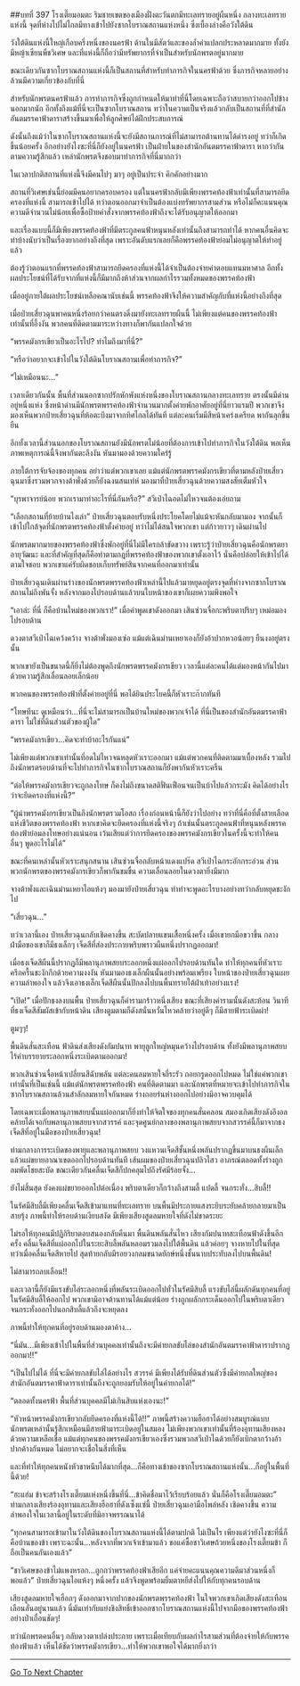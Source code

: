 ##บทที่ 397 โรงเตี๊ยมอมตะ
ริมชายเขตของเมืองฝั่งตะวันตกมีทะเลทรายอยู่ผืนหนึ่ง กลางทะเลทรายแห่งนี้ จุดที่ห่างไปไม่ไกลมีทางเข้าไปยังซากโบราณสถานแห่งหนึ่ง ซึ่งเบื้องล่างคือวังใต้ดิน

วังใต้ดินแห่งนี้ใหญ่เกือบครึ่งหนึ่งของนครฟ้า ด้านในมีสัตว์และของล้ำค่าแปลกประหลาดมากมาย ทั้งยังมีหญ้าเซียนพืชวิเศษ และที่แห่งนี้ก็ถือว่ามีทรัพยากรที่จำเป็นสำหรับนักพรตอยู่มากมาย

ขณะเดียวกันซากโบราณสถานแห่งนี้ก็เป็นสถานที่สำหรับทำภารกิจในนครฟ้าด้วย ซึ่งภารกิจหลายอย่างล้วนมีความเกี่ยวข้องกับที่นี่

สำหรับนักพรตนครฟ้าแล้ว การทำภารกิจซึ่งถูกกำหนดให้มาทำที่นี่โดยเฉพาะถือว่าสบายกว่าออกไปข้างนอกมากนัก อีกทั้งถึงแม้ที่นี่จะเป็นซากโบราณสถาน ทว่าในความเป็นจริงแล้วกลับเป็นสถานที่ที่สำนักอันตมรรคาฟ้าดาราสร้างขึ้นมาเพื่อให้ลูกศิษย์ได้ฝึกประสบการณ์

ดังนั้นถึงแม้ว่าในซากโบราณสถานแห่งนี้จะยังมีสถานการณ์ที่ไม่สามารถต้านทานได้ดำรงอยู่ ทว่าก็เกิดขึ้นน้อยครั้ง อีกอย่างยังไงซะที่นี่ก็ยังอยู่ในนครฟ้า เป็นฝ่ายในของสำนักอันตมรรคาฟ้าดารา หากว่ากันตามความรู้สึกแล้ว เหล่านักพรตจึงชอบมาทำภารกิจที่นี่มากกว่า

ในเวลาปกติสถานที่แห่งนี้จึงมีคนไปๆ มาๆ อยู่เป็นประจำ คึกคักอย่างมาก

สถานที่วิเศษเช่นนี้ย่อมมีคนอยากครอบครอง แต่ในนครฟ้ากลับมีเพียงพรรคท้องฟ้าเท่านั้นที่สามารถยึดครองที่แห่งนี้ สามารถเข้าไปได้ ทว่าตอนออกมาจำเป็นต้องแบ่งทรัพยากรสามส่วน หรือไม่ก็คะแนนคุณความดีจำนวนไม่น้อยเพื่อซื้อป้ายคำสั่งจากพรรคท้องฟ้าถึงจะได้รับอนุญาตให้ออกมา

และเรื่องแบบนี้ก็มีเพียงพรรคท้องฟ้าที่มีตระกูลคนฟ้าหนุนหลังเท่านั้นถึงสามารถทำได้ หากคนอื่นคิดจะทำบ้างนับว่าเป็นเรื่องยากอย่างถึงที่สุด เพราะอันดับแรกเลยก็คือพรรคท้องฟ้าย่อมไม่อนุญาตให้ทำอยู่แล้ว

ต้องรู้ว่าตอนแรกที่พรรคท้องฟ้าสามารถยึดครองที่แห่งนี้ได้จำเป็นต้องจ่ายค่าตอบแทนมหาศาล อีกทั้งผลประโยชน์ที่ได้รับจากที่แห่งนี้ก็มีมากถึงห้าส่วนจากผลกำไรรวมทั้งหมดของพรรคท้องฟ้า

เมื่ออยู่ภายใต้ผลประโยชน์เหลือคณานับเช่นนี้ พรรคท้องฟ้าจึงให้ความสำคัญกับที่แห่งนี้อย่างถึงที่สุด

เมื่อป๋ายเสี่ยวฉุนพาคนหนึ่งร้อยกว่าคนตรงดิ่งมายังทะเลทรายผืนนี้ ไม่เพียงแต่คนของพรรคท้องฟ้าเท่านั้นที่อึ้งงัน พวกคนที่ติดตามมาระหว่างทางก็พากันแปลกใจด้วย

“พรรคมังกรเขียวเป็นอะไรไป? ทำไมถึงมาที่นี่?”

“หรือว่าอยากจะเข้าไปในวังใต้ดินโบราณสถานเพื่อทำภารกิจ?”

“ไม่เหมือนนะ...”

เวลาเดียวกันนั้น พื้นที่ส่วนนอกซากปรักหักพังแห่งหนึ่งของโบราณสถานกลางทะเลทราย ตรงนั้นมีด่านอยู่หนึ่งแห่ง ซึ่งหน้าด่านมีนักพรตพรรคท้องฟ้าจำนวนมากตั้งค่ายพักอาศัยอยู่ที่นี่ยาวแรมปี พวกเขาจึงมองเห็นพวกป๋ายเสี่ยวฉุนที่ห้อตะบึงมาจากทิศไกลได้ทันที แต่ละคนเริ่มมีสีหน้าเคร่งเครียด พากันลุกขึ้นยืน

อีกทั้งเวลานี้ส่วนนอกของโบราณสถานยังมีนักพรตไม่น้อยที่ต้องการเข้าไปทำภารกิจในวังใต้ดิน พอเห็นภาพเหตุการณ์นี้จึงพากันตะลึงงัน หันมามองด้วยความใคร่รู้

ภายใต้การจับจ้องของทุกคน อย่าว่าแต่พวกเขาเลย แม้แต่นักพรตพรรคมังกรเขียวที่ตามหลังป๋ายเสี่ยวฉุนมาซึ่งรวมพวกจางต้าพั่งด้วยก็ยังฉงนสนเท่ห์ มองมาที่ป๋ายเสี่ยวฉุนด้วยความสงสัยเต็มหัวใจ

“บุรพาจารย์น้อย พวกเรามาทำอะไรที่นี่กันหรือ?” สวีเป่าไฉอดไม่ไหวจนต้องเอ่ยถาม

“เลือกสถานที่ย้ายบ้านไงเล่า” ป๋ายเสี่ยวฉุนตอบรับหนึ่งประโยคโดยไม่แม้จะหันกลับมามอง จากนั้นก็เข้าไปใกล้จุดที่นักพรตพรรคท้องฟ้าตั้งค่ายอยู่ ทว่าไม่ได้สนใจพวกเขา แต่ก้าวยาวๆ เดินผ่านไป

นักพรตมากมายของพรรคท้องฟ้าซึ่งพักอยู่ที่นี่ไม่มีใครกล้าขัดขวาง เพราะรู้ว่าป๋ายเสี่ยวฉุนคือนักพรตยาอายุวัฒนะ และที่สำคัญที่สุดก็คือทำตามกฎที่พรรคท้องฟ้าของพวกเขาตั้งเอาไว้ นั่นคือปล่อยให้เข้าไปได้ตามใจชอบ พวกเขาแค่รับผิดชอบเก็บทรัพย์สินจากคนที่ออกมาเท่านั้น

ป๋ายเสี่ยวฉุนเดินผ่านร่างของนักพรตพรรคท้องฟ้าเหล่านี้ไปแล้วมาหยุดอยู่ตรงจุดที่ห่างจากซากโบราณสถานไม่ถึงพันจั้ง หลังจากมองไปรอบด้านแล้วบนใบหน้าของเขาก็เผยความพึงพอใจ

“เอาล่ะ ที่นี่ ก็คือบ้านใหม่ของพวกเรา!” เมื่อคำพูดเขาดังออกมา เสินซ่วนจื่อกะพริบตาปริบๆ เหม่อมองไปรอบด้าน

ดวงตาสวีเป่าไฉเคว้งคว้าง จางต้าพั่งมองเซ่อ แม้แต่เฉินม่านเหยาเองก็ยังอ้าปากหวอน้อยๆ ยืนงงอยู่ตรงนั้น

พวกเขายังเป็นขนาดนี้ก็ยิ่งไม่ต้องพูดถึงนักพรตพรรคมังกรเขียว เวลานี้แต่ละคนได้แต่มองหน้ากันไปมาด้วยความรู้สึกเลื่อนลอยเล็กน้อย

พวกคนของพรรคท้องฟ้าที่ตั้งค่ายอยู่ที่นี่ พอได้ยินประโยคนี้ก็หัวเราะก๊ากทันที

“โทษทีนะ ดูเหมือนว่า...ที่นี่จะไม่สามารถเป็นบ้านใหม่ของพวกเจ้าได้ ที่นี่เป็นของสำนักอันตมรรคาฟ้าดารา ไม่ใช่ที่ดินส่วนตัวของผู้ใด”

“พรรคมังกรเขียว...คิดจะทำบ้าอะไรกันแน่”

ไม่เพียงแต่พวกเขาเท่านั้นที่อดไม่ไหวจนหลุดหัวเราะออกมา แม้แต่พวกคนที่ติดตามมาเบื้องหลัง รวมไปถึงนักพรตรอบด้านที่จะไปทำภารกิจในซากโบราณสถานก็ยังพากันหัวเราะครืน

“ต่อให้พรรคมังกรเขียวจะถูกลงโทษ ก็คงไม่ถึงขนาดสติฟั่นเฟือนจนเป็นบ้าไปแล้วกระมัง คิดได้อย่างไรว่าจะยึดครองที่แห่งนี้?”

“ผู้นำพรรคมังกรเขียวเป็นถึงนักพรตรวมโอสถ เรื่องก่อนหน้านี้ก็ยังว่าไปอย่าง ทว่าที่นี่คือที่ตั้งสายเลือดแห่งชีวิตของพรรคท้องฟ้า หากเขาคิดจะยึดครองที่แห่งนี้จริงๆ ถ้าเช่นนั้นตระกูลคนฟ้าที่หนุนหลังพรรคท้องฟ้าย่อมลงโทษอย่างแน่นอน เว้นเสียแต่ว่าการยึดครองของพรรคมังกรเขียวในครั้งนี้จะทำให้คนอื่นๆ พูดอะไรไม่ได้”

ขณะที่คนเหล่านั้นหัวเราะสนุกสนาน เสินซ่วนจื่อกลับหน้าแดงแปร๊ด สวีเป่าไฉกระอักกระอ่วน ส่วนพวกนักพรตของพรรคมังกรเขียวก็พากันขมขื่น ความเลื่อนลอยในดวงตายิ่งมีมาก

จางต้าพั่งและเฉินม่านเหยาไอแห้งๆ มองมายังป๋ายเสี่ยวฉุน ทำท่าจะพูดอะไรบางอย่างทว่ากลับหยุดชะงักไป

“เสี่ยวฉุน...”

ทว่าเวลานี้เอง ป๋ายเสี่ยวฉุนกลับเชิดคางขึ้น สะบัดปลายแขนเสื้อหนึ่งครั้ง เมื่อเขายกมือขวาขึ้น กลางฝ่ามือของเขาก็มีธงเล็กๆ เจ็ดสีที่ส่องประกายพริบพราวผืนหนึ่งปรากฏออกมา!

เมื่อธงเจ็ดสีผืนนี้ปรากฏก็มีพลานุภาพสยบระลอกหนึ่งแผ่ออกไปรอบด้านทันใด ทำให้ทุกคนที่หัวเราะครึกครื้นชะงักกึกด้วยความงงงัน หันมามองธงเล็กผืนนั้นอย่างพร้อมเพรียง ใบหน้าของป๋ายเสี่ยวฉุนเผยความลำพองใจ แล้วจึงเอาธงเล็กเจ็ดสีผืนนั้นปักลงไปบนพื้นทรายใต้ฝ่าเท้าอย่างแรง!

“เปิด!” เมื่อปักธงลงบนพื้น ป๋ายเสี่ยวฉุนก็คำรามกร้าวหนึ่งเสียง ขณะที่เสียงคำรามนั้นดังสะท้อน วินาทีที่ธงเจ็ดสีสัมผัสเข้ากับหน้าดิน เสียงตูมตามก็ดังสนั่นหวั่นไหวคล้ายว่าอยู่ดีๆ ก็มีสายฟ้าระเบิดผ่า!

ตูมๆๆ!

พื้นดินสั่นสะเทือน ฟ้าดินส่งเสียงดังกัมปนาท พายุลูกใหญ่หมุนคว้างไปรอบด้าน ทั้งยังมีพลานุภาพสยบไร้คำบรรยายระลอกหนึ่งระเบิดตามออกมา!

พวกเสินซ่วนจื่อหน้าเปลี่ยนสีฉับพลัน แต่ละคนลมหายใจถี่ระรัว ถอยกรูดออกไปหมด ไม่ใช่แค่พวกเขาเท่านั้นที่เป็นเช่นนี้ แม้แต่นักพรตพรรคท้องฟ้า คนที่ติดตามมา และนักพรตที่หมายจะเข้าไปทำภารกิจในซากโบราณสถานล้วนสำลักลมหายใจกันหมด ร่างถอยร่นห่างออกไปอย่างมิอาจควบคุมได้

โดยเฉพาะเมื่อพลานุภาพสยบนั้นแผ่ออกมาก็ยิ่งทำให้จิตใจของทุกคนสั่นคลอน สมองเกิดเสียงดังอึงอล คล้ายได้เจอกับพลานุภาพสยบจากสวรรค์ และจุดศูนย์กลางของพลานุภาพสยบจากสวรรค์นี้ก็มาจากธงเจ็ดสีที่อยู่ในมือของป๋ายเสี่ยวฉุน!

ท่ามกลางการระเบิดของพายุและพลานุภาพสยบ วงแหวนเจ็ดสีชั้นหนึ่งพลันปรากฏขึ้นมาบนธงผืนเล็ก แล้วแผ่ขยายอาณาเขตออกไปรอบด้านทันที เส้นผมของป๋ายเสี่ยวฉุนปลิวไสว อาภรณ์ตลอดทั้งร่างถูกลมพัดโชยสะบัด ขณะเดียวกันคลื่นเจ็ดสีก็ปกคลุมไปถึงรัศมีร้อยจั้ง...

ยังไม่สิ้นสุด ยังคงแผ่ขยายออกไปต่อเนื่อง พริบตาเดียวก็กว้างถึงสามลี้ แปดลี้ จนกระทั่ง...สิบลี้!!

ในรัศมีสิบลี้มีเพียงคลื่นเจ็ดสีเข้ามาแทนที่ทะเลทราย บนพื้นมีประกายแสงระยิบระยับคล้ายกลายมาเป็นสายรุ้ง ภาพนี้ทำให้รอบด้านเงียบสงัด มีเพียงเสียงสูดลมหายใจที่ดังไม่ขาดระยะ

ไม่รอให้ทุกคนมีปฏิกิริยาตอบสนองกลับคืนมา พื้นดินพลันสั่นไหว เสียงกัมปนาทสะเทือนฟ้าดังขึ้นอีกครั้ง คลื่นเจ็ดสีที่แผ่ออกไปในระยะสิบลี้พลันหลอมรวมลงไปใต้พื้นดิน แล้วค่อยๆ จางหายไปในที่สุด ทว่าเมื่อคลื่นเจ็ดสีหายไป สุดท้ายกลับมีรอยวงกลมขนาดยักษ์หนึ่งชั้นนาบประทับลงไปบนพื้นดิน!

ไม่สามารถลบเลือน!!

และเวลานี้ก็ยังมีแรงขับไล่ระลอกหนึ่งที่พลันระเบิดออกไปทั่วในรัศมีสิบลี้ แรงขับไล่นี้ผลักดันทุกคนที่อยู่ในรัศมีสิบลี้ให้ออกไป พวกเขามิอาจต้านทานได้แม้แต่น้อย ร่างถูกผลักกระเด็นออกไปในพริบตาเดียว จนกระทั่งออกไปนอกสิบลี้แล้วถึงจะหยุดลง

ภาพนี้ทำให้ทุกคนที่อยู่รอบด้านมองตาค้าง...

“นี่มัน...มีเพียงเข้าไปในพื้นที่ส่วนบุคคลเท่านั้นถึงจะมีค่ายกลขับไล่ของสำนักอันตมรรคาฟ้าดาราปรากฏออกมา!!”

“เป็นไปไม่ได้ ที่นี่จะมีค่ายกลขับไล่ได้อย่างไร สวรรค์ มีเพียงได้รับที่ดินส่วนตัวซึ่งมีค่ายกลใหญ่ของสำนักอันตมรรคาฟ้าดาราเท่านั้นถึงจะถูกยอมรับให้อยู่ในค่ายกลได้!”

“ตลอดทั้งนครฟ้า พื้นที่ส่วนบุคคลมีไม่เกินสิบแห่งเองนะ!”

“หัวหน้าพรรคมังกรเขียวกลับยึดครองที่แห่งนี้ได้!!” ภาพนี้สร้างความฮือฮาได้อย่างสมบูรณ์แบบ นักพรตเหล่านั้นรู้สึกเหมือนมีสายฟ้ามาระเบิดอยู่ในสมอง ไม่เพียงพวกเขาเท่านั้นที่ร้องอุทานเสียงหลงด้วยความเหลือเชื่อ แม้แต่ทุกคนของพรรคมังกรเขียวเองซึ่งรวมพวกสวีเป่าไฉด้วยก็ยังเบิกตากว้างอ้าปากค้างกันหมด ไม่อยากจะเชื่อในสิ่งที่เห็น

และที่ทำให้ทุกคนหนังหัวชาหนึบได้มากที่สุด...ก็คือทางเข้าของซากโบราณสถานแห่งนั้น...ก็อยู่ในพื้นที่นี้ด้วย!

“ฮะแฮ่ม ข้าจะสร้างโรงเตี๊ยมแห่งหนึ่งขึ้นที่นี่...ข้าคิดชื่อมาไว้เรียบร้อยแล้ว นั่นก็คือโรงเตี๊ยมอมตะ” ท่ามกลางเสียงร้องอุทานและเสียงฮือฮาที่ดังเซ็งแซ่นี้ ป๋ายเสี่ยวฉุนเอามือไพล่หลัง เชิดคางขึ้น ความลำพองใจในเวลานี้อยู่ในระดับที่มิอาจพรรณนาได้

“ทุกคนสามารถเข้ามาในวังใต้ดินของโบราณสถานแห่งนี้ได้ตามปกติ ไม่เป็นไร เพียงแต่ว่ายังไงซะที่นี่ก็คือบ้านของข้า เพราะฉะนั้น...หลังจากที่พวกเจ้าเข้ามาแล้ว ขอแค่ซื้อชาวิเศษถ้วยหนึ่งของโรงเตี๊ยมข้า ก็ถือเป็นคนกันเองแล้ว”

“ชาวิเศษของข้าไม่แพงหรอก...ถูกกว่าพรรคท้องฟ้าเสียอีก แค่จ่ายคะแนนคุณความดีมาส่วนหนึ่งก็พอแล้ว” ป๋ายเสี่ยวฉุนไอแห้งๆ หนึ่งครั้ง แล้วจึงพูดพร้อมยิ้มตาหยีส่งไปให้กับทุกคนรอบด้าน

เสียงสูดลมหายใจเฮือกๆ ดังออกมาจากปากของนักพรตพรรคท้องฟ้า ในใจพวกเขาเกิดเสียงดังสะเทือนเลือนลั่นอยู่นานแล้ว นี่มันเท่ากับแย่งชิงสิทธิ์เข้าออกซากโบราณสถานแห่งนี้ไปจากมือของพรรคท้องฟ้าอย่างป่าเถื่อนชัดๆ!

ทว่านักพรตคนอื่นๆ กลับดวงตาเปล่งประกาย เพราะเมื่อเทียบกับผลกำไรสามส่วนที่ต้องจ่ายให้กับพรรคท้องฟ้าแล้ว เห็นได้ชัดว่าพรรคมังกรเขียว...ทำให้พวกเขาพอใจได้มากยิ่งกว่า

------


[Go To Next Chapter]( ./20.md)